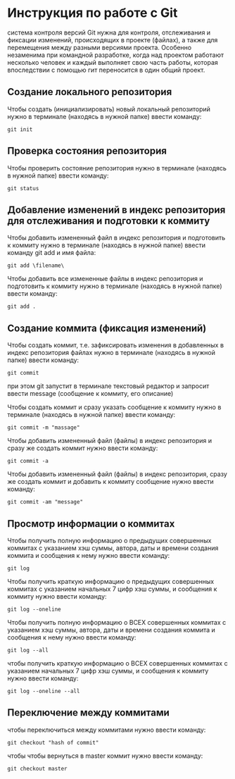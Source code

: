 # **Инструкция по работе с Git**

система контроля версий Git нужна для контроля, отслеживания и фиксации изменений, происходящих в проекте (файлах), а также для перемещения между разными версиями проекта. Особенно незаменима при командной разработке, когда над проектом работают несколько человек и каждый выполняет свою часть работы, которая впоследствии с помощью гит переносится в один общий проект.

## Создание локального репозитория

Чтобы создать (инициализировать) новый локальный репозиторий нужно в терминале (находясь в нужной папке) ввести команду:

    git init

## Проверка состояния репозитория

Чтобы проверить состояние репозитория нужно в терминале (находясь в нужной папке) ввести команду:

    git status

## Добавление изменений в индекс репозитория для отслеживания и подготовки к коммиту

Чтобы добавить измененный файл в индекс репозитория и подготовить к коммиту нужно в терминале (находясь в нужной папке) ввести команду git add и имя файла:

    git add \filename\

Чтобы добавить все измененные файлы в индекс репозитория и подготовить к коммиту нужно в терминале (находясь в нужной папке) ввести команду:

    git add .

## Создание коммита (фиксация изменений)

Чтобы создать коммит, т.е. зафиксировать изменения в добавленных в индекс репозитория файлах нужно в терминале (находясь в нужной папке) ввести команду:

    git commit

при этом git запустит в терминале текстовый редактор и запросит ввести message (сообщение к коммиту, его описание)

Чтобы создать коммит и сразу указать сообщение к коммиту нужно в терминале (находясь в нужной папке) ввести команду:

    git commit -m "massage"

Чтобы добавить измененный файл (файлы) в индекс репозитория и сразу же создать коммит нужно  ввести команду:

    git commit -a

Чтобы добавить измененный файл (файлы) в индекс репозитория, сразу же создать коммит и добавить к коммиту сообщение нужно ввести команду:

    git commit -am "message"

## Просмотр информации о коммитах

Чтобы получить полную информацию о предыдущих совершенных коммитах с указанием хэш суммы, автора, даты и времени создания коммита и сообщения к нему нужно ввести команду:

    git log

Чтобы получить краткую информацию о предыдущих совершенных коммитах с указанием начальных 7 цифр хэш суммы, и сообщения к коммиту нужно ввести команду:

    git log --oneline

Чтобы получить полную информацию о ВСЕХ совершенных коммитах с указанием хэш суммы, автора, даты и времени создания коммита и сообщения к нему нужно ввести команду:

    git log --all

чтобы получить краткую информацию о ВСЕХ совершенных коммитах с указанием начальных 7 цифр хэш суммы, и сообщения к коммиту нужно ввести команду:

    git log --oneline --all

## Переключение между коммитами

чтобы переключиться между коммитами нужно ввести команду:

    git checkout "hash of commit"

чтобы чтобы вернуться в master коммит нужно ввести команду:

    git checkout master
